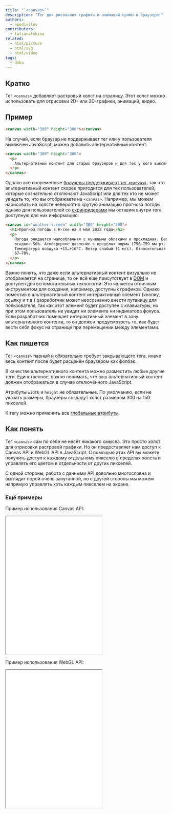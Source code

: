 ```yaml
---
title: "`<canvas>`"
description: "Тег для рисования графики и анимаций прямо в браузере!"
authors:
  - epodivilov
contributors:
  - tatianafokina
related:
  - html/picture
  - html/svg
  - html/video
tags:
  - doka
---
```


## Кратко

Тег `<canvas>` добавляет растровый холст на страницу. Этот холст можно использовать для отрисовки 2D- или 3D-графики, анимаций, видео.

## Пример

```html
<canvas width="300" height="300"></canvas>
```

На случай, если браузер не поддерживает тег или у пользователя выключен JavaScript, можно добавить альтернативный контент:

```html
<canvas width="300" height="300">
  <p>
    Альтернативный контент для старых браузеров и для тех у кого выключен JavaScript.
  </p>
</canvas>
```

Однако все современные [браузеры поддерживают тег `<canvas>`](https://caniuse.com/?search=canvas), так что альтернативный контент скорее пригодится для тех пользователей, которые сознательно отключают JavaScript или для тех кто не может увидеть то, что вы отображаете на `<canvas>`. Например, мы можем нарисовать на холсте невероятно крутую анимацию прогноза погоды, однако для пользователей со [скринридерами](/a11y/screenreaders/) мы оставим внутри тега доступную для них информацию:

```html
<canvas id="weather-screen" width="300" height="300">
  <h1>Прогноз погоды в Н-ске на 4 мая 2022 года</h1>
  <p>
    Погода ожидается малооблачная с кучевыми облаками и прохладная. Вероятность
    осадков 50%. Атмосферное давление в пределах нормы (758–759 мм рт. ст.).
    Температура воздуха +15…+16°C. Ветер слабый (1 м/с). Относительная влажность
    67–70%.
  </p>
</canvas>
```

Важно понять, что даже если альтернативный контент визуально не отображается на странице, то он всё ещё присутствует в [DOM](/js/dom/) и доступен для вспомогательных технологий. Это является отличным инструментом для создания, например, доступных графиков. Однако поместив в альтернативный контент интерактивный элемент (кнопку, ссылку и т.д.) разработчик может неосознанно внести путаницу для пользователя, так как этот элемент будет доступен с клавиатуры, но при этом пользователь не увидит ни элемента ни индикатора фокуса. Если разработчик помещает интерактивный элемент в зону альтернативного контента, то он должен предусмотреть то, как будет вести себя фокус на странице при перемещении между элементами.

## Как пишется

Тег `<canvas>` парный и обязательно требует закрывающего тега, иначе весь контент после будет расценён браузером как фолбэк.

В качестве альтернативного контента можно разместить любые другие теги. Единственное, важно понимать, что ваш альтернативный контент должен отображаться в случае отключённого JavaScript.

Атрибуты `width` и `height` не обязательные. По умолчанию, если не указать размеры, браузеры создадут холст размером 300 на 150 пикселей.

К тегу можно применить все [глобальные атрибуты](/html/global-attrs/).

## Как понять

Тег `<canvas>` сам по себе не несёт никакого смысла. Это просто холст для отрисовки растровой графики. Но он предоставляет нам доступ к Canvas API и WebGL API в JavaScript. С помощью этих API вы можете получить доступ к каждому отдельному пикселю в пределах холста и управлять его цветом в отдельности от других пикселей.

С одной стороны, работа с данными API довольно многословна и выглядит порой очень запутанной, но с другой стороны мы можем напрямую управлять хоть каждым пикселем на экране.

### Ещё примеры

Пример использования Canvas API:

<iframe title="Использование Canvas API" src="demos/canvas/" height="430"></iframe>

Пример использования WebGL API:

<iframe title="Использование WebGL API" src="demos/webgl/" height="430"></iframe>
